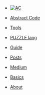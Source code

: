 <!-- docs/_sidebar.md -->

* [![AC](https://abstractcode.org/assets/aclogo-sm.png "Abstract Code")]()

* [Abstract Code]()

* [Tools](chapters/TOOLS.md)

* [PUZZLE lang](chapters/LANGUAGE.md)

* [Guide](chapters/GUIDES.md)

* [Posts](chapters/POSTS.md)

* [Medium](https://medium.com/abstract-code-programming)

* [Basics](chapters/BASICS.md)

* [About](chapters/about.md)